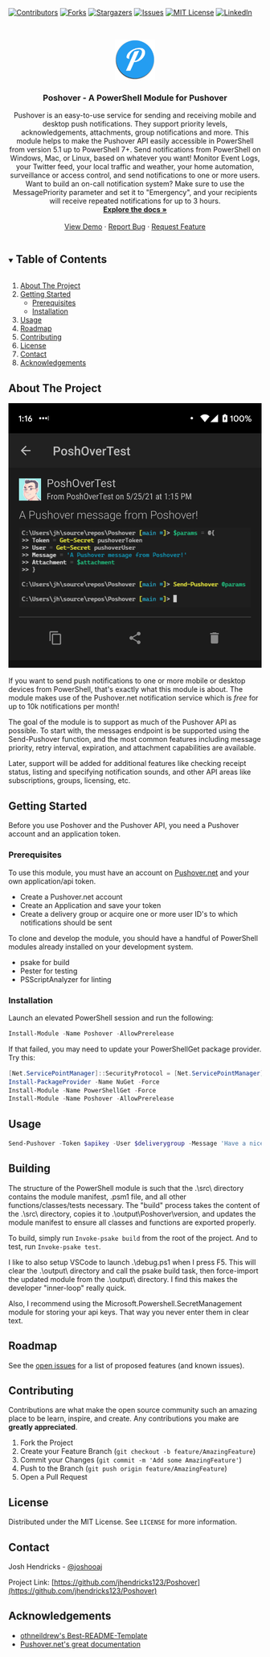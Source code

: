 <!-- PROJECT SHIELDS -->
[![Contributors][contributors-shield]][contributors-url]
[![Forks][forks-shield]][forks-url]
[![Stargazers][stars-shield]][stars-url]
[![Issues][issues-shield]][issues-url]
[![MIT License][license-shield]][license-url]
[![LinkedIn][linkedin-shield]][linkedin-url]



<!-- PROJECT LOGO -->
<br />
<p align="center">
  <a href="https://pushover.net">
    <img src="images/logo.png" alt="Logo" width="80" height="80">
  </a>

  <h3 align="center">Poshover - A PowerShell Module for Pushover</h3>

  <p align="center">
    Pushover is an easy-to-use service for sending and receiving mobile and desktop push notifications. They support priority levels, acknowledgements, attachments, group notifications and more. This module helps to make the Pushover API easily accessible in PowerShell from version 5.1 up to PowerShell 7+. Send notifications from PowerShell on Windows, Mac, or Linux, based on whatever you want! Monitor Event Logs, your Twitter feed, your local traffic and weather, your home automation, surveillance or access control, and send notifications to one or more users. Want to build an on-call notification system? Make sure to use the MessagePriority parameter and set it to "Emergency", and your recipients will receive repeated notifications for up to 3 hours.
    <br />
    <a href="https://github.com/jhendricks123/Poshover"><strong>Explore the docs »</strong></a>
    <br />
    <br />
    <a href="https://github.com/jhendricks123/Poshover">View Demo</a>
    ·
    <a href="https://github.com/jhendricks123/Poshover/issues">Report Bug</a>
    ·
    <a href="https://github.com/jhendricks123/Poshover/issues">Request Feature</a>
  </p>
</p>



<!-- TABLE OF CONTENTS -->
<details open="open">
  <summary><h2 style="display: inline-block">Table of Contents</h2></summary>
  <ol>
    <li>
      <a href="#about-the-project">About The Project</a>
    </li>
    <li>
      <a href="#getting-started">Getting Started</a>
      <ul>
        <li><a href="#prerequisites">Prerequisites</a></li>
        <li><a href="#installation">Installation</a></li>
      </ul>
    </li>
    <li><a href="#usage">Usage</a></li>
    <li><a href="#roadmap">Roadmap</a></li>
    <li><a href="#contributing">Contributing</a></li>
    <li><a href="#license">License</a></li>
    <li><a href="#contact">Contact</a></li>
    <li><a href="#acknowledgements">Acknowledgements</a></li>
  </ol>
</details>



<!-- ABOUT THE PROJECT -->
## About The Project

[![Product Name Screen Shot][product-screenshot]](https://github.com/jhendricks123/poshover)

If you want to send push notifications to one or more mobile or desktop devices from PowerShell,
that's exactly what this module is about. The module makes use of the Pushover.net notification
service which is _free_ for up to 10k notifications per month!

The goal of the module is to support as much of the Pushover API as possible. To start with, the
messages endpoint is be supported using the Send-Pushover function, and the most common features
including message priority, retry interval, expiration, and attachment capabilities are available.

Later, support will be added for additional features like checking receipt status, listing and
specifying notification sounds, and other API areas like subscriptions, groups, licensing, etc.

<!-- GETTING STARTED -->
## Getting Started

Before you use Poshover and the Pushover API, you need a Pushover account and an application token.

### Prerequisites

To use this module, you must have an account on [Pushover.net](https://pushover.net) and your own application/api token.
* Create a Pushover.net account
* Create an Application and save your token
* Create a delivery group or acquire one or more user ID's to which notifications should be sent

To clone and develop the module, you should have a handful of PowerShell modules already installed
on your development system.
* psake for build
* Pester for testing
* PSScriptAnalyzer for linting

### Installation

Launch an elevated PowerShell session and run the following:
```powershell
Install-Module -Name Poshover -AllowPrerelease
```

If that failed, you may need to update your PowerShellGet package provider. Try this:
```powershell
[Net.ServicePointManager]::SecurityProtocol = [Net.ServicePointManager]::SecurityProtocol -bor [Net.SecurityProtocolType]::Tls12
Install-PackageProvider -Name NuGet -Force
Install-Module -Name PowerShellGet -Force
Install-Module -Name Poshover -AllowPrerelease
```

<!-- USAGE EXAMPLES -->
## Usage

```powershell
Send-Pushover -Token $apikey -User $deliverygroup -Message 'Have a nice day!'
```

## Building

The structure of the PowerShell module is such that the .\src\ directory contains the module manifest,
.psm1 file, and all other functions/classes/tests necessary. The "build" process takes the content
of the .\src\ directory, copies it to .\output\Poshover\version\, and updates the module manifest to
ensure all classes and functions are exported properly.

To build, simply run `Invoke-psake build` from the root of the project. And to test, run `Invoke-psake test`.

I like to also setup VSCode to launch .\debug.ps1 when I press F5. This will clear the .\output\ directory
and call the psake build task, then force-import the updated module from the .\output\ directory. I find this
makes the developer "inner-loop" really quick.

Also, I recommend using the Microsoft.Powershell.SecretManagement module for storing your api keys. That way
you never enter them in clear text.

<!-- ROADMAP -->
## Roadmap

See the [open issues](https://github.com/jhendricks123/Poshover/issues) for a list of proposed features (and known issues).


<!-- CONTRIBUTING -->
## Contributing

Contributions are what make the open source community such an amazing place to be learn, inspire, and create. Any contributions you make are **greatly appreciated**.

1. Fork the Project
2. Create your Feature Branch (`git checkout -b feature/AmazingFeature`)
3. Commit your Changes (`git commit -m 'Add some AmazingFeature'`)
4. Push to the Branch (`git push origin feature/AmazingFeature`)
5. Open a Pull Request



<!-- LICENSE -->
## License

Distributed under the MIT License. See `LICENSE` for more information.


<!-- CONTACT -->
## Contact

Josh Hendricks - [@joshooaj](https://twitter.com/@joshooaj)

Project Link: [https://github.com/jhendricks123/Poshover](https://github.com/jhendricks123/Poshover)


<!-- ACKNOWLEDGEMENTS -->
## Acknowledgements

* [othneildrew's Best-README-Template](https://github.com/othneildrew/Best-README-Template)
* [Pushover.net's great documentation](https://pushover.net)


<!-- MARKDOWN LINKS & IMAGES -->
<!-- https://www.markdownguide.org/basic-syntax/#reference-style-links -->
[contributors-shield]: https://img.shields.io/github/contributors/jhendricks123/poshover.svg?style=for-the-badge
[contributors-url]: https://github.com/jhendricks123/poshover/graphs/contributors
[forks-shield]: https://img.shields.io/github/forks/jhendricks123/poshover.svg?style=for-the-badge
[forks-url]: https://github.com/jhendricks123/poshover/network/members
[stars-shield]: https://img.shields.io/github/stars/jhendricks123/poshover.svg?style=for-the-badge
[stars-url]: https://github.com/jhendricks123/poshover/stargazers
[issues-shield]: https://img.shields.io/github/issues/jhendricks123/poshover.svg?style=for-the-badge
[issues-url]: https://github.com/jhendricks123/poshover/issues
[license-shield]: https://img.shields.io/github/license/jhendricks123/poshover.svg?style=for-the-badge
[license-url]: https://github.com/jhendricks123/poshover/blob/master/LICENSE.txt
[linkedin-shield]: https://img.shields.io/badge/-LinkedIn-black.svg?style=for-the-badge&logo=linkedin&colorB=555
[linkedin-url]: https://www.linkedin.com/in/joshuahendricks/
[product-screenshot]: images/screenshot.png